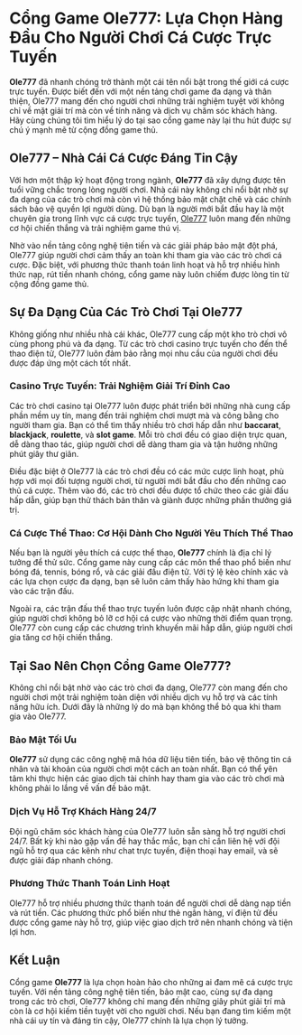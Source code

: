 <h1>Cổng Game Ole777: Lựa Chọn Hàng Đầu Cho Người Chơi Cá Cược Trực Tuyến</h1>

<p><strong>Ole777</strong> đã nhanh chóng trở thành một cái tên nổi bật trong thế giới cá cược trực tuyến. Được biết đến với một nền tảng chơi game đa dạng và thân thiện, Ole777 mang đến cho người chơi những trải nghiệm tuyệt vời không chỉ về mặt giải trí mà còn về tính năng và dịch vụ chăm sóc khách hàng. Hãy cùng chúng tôi tìm hiểu lý do tại sao cổng game này lại thu hút được sự chú ý mạnh mẽ từ cộng đồng game thủ.</p>

<h2>Ole777 &ndash; Nhà Cái Cá Cược Đáng Tin Cậy</h2>

<p>Với hơn một thập kỷ hoạt động trong ngành, <strong>Ole777</strong> đã xây dựng được tên tuổi vững chắc trong lòng người chơi. Nhà cái này không chỉ nổi bật nhờ sự đa dạng của các trò chơi mà còn vì hệ thống bảo mật chặt chẽ và các chính sách bảo vệ quyền lợi người dùng. Dù bạn là người mới bắt đầu hay là một chuyên gia trong lĩnh vực cá cược trực tuyến, <a href="https://oole777.org/">Ole777</a> luôn mang đến những cơ hội chiến thắng và trải nghiệm game thú vị.</p>

<p>Nhờ vào nền tảng công nghệ tiên tiến và các giải pháp bảo mật đột phá, Ole777 giúp người chơi cảm thấy an toàn khi tham gia vào các trò chơi cá cược. Đặc biệt, với phương thức thanh toán linh hoạt và hỗ trợ nhiều hình thức nạp, rút tiền nhanh chóng, cổng game này luôn chiếm được lòng tin từ cộng đồng game thủ.</p>

<h2>Sự Đa Dạng Của Các Trò Chơi Tại Ole777</h2>

<p>Không giống như nhiều nhà cái khác, Ole777 cung cấp một kho trò chơi vô cùng phong phú và đa dạng. Từ các trò chơi casino trực tuyến cho đến thể thao điện tử, Ole777 luôn đảm bảo rằng mọi nhu cầu của người chơi đều được đáp ứng một cách tốt nhất.</p>

<h3>Casino Trực Tuyến: Trải Nghiệm Giải Trí Đỉnh Cao</h3>

<p>Các trò chơi casino tại Ole777 luôn được phát triển bởi những nhà cung cấp phần mềm uy tín, mang đến trải nghiệm chơi mượt mà và công bằng cho người tham gia. Bạn có thể tìm thấy nhiều trò chơi hấp dẫn như <strong>baccarat</strong>, <strong>blackjack</strong>, <strong>roulette</strong>, và <strong>slot game</strong>. Mỗi trò chơi đều có giao diện trực quan, dễ dàng thao tác, giúp người chơi dễ dàng tham gia và tận hưởng những phút giây thư giãn.</p>

<p>Điều đặc biệt ở Ole777 là các trò chơi đều có các mức cược linh hoạt, phù hợp với mọi đối tượng người chơi, từ người mới bắt đầu cho đến những cao thủ cá cược. Thêm vào đó, các trò chơi đều được tổ chức theo các giải đấu hấp dẫn, giúp bạn thử thách bản thân và giành được những phần thưởng giá trị.</p>

<h3>Cá Cược Thể Thao: Cơ Hội Dành Cho Người Yêu Thích Thể Thao</h3>

<p>Nếu bạn là người yêu thích cá cược thể thao, <strong>Ole777</strong> chính là địa chỉ lý tưởng để thử sức. Cổng game này cung cấp các môn thể thao phổ biến như bóng đá, tennis, bóng rổ, và các giải đấu điện tử. Với tỷ lệ kèo chính xác và các lựa chọn cược đa dạng, bạn sẽ luôn cảm thấy hào hứng khi tham gia vào các trận đấu.</p>

<p>Ngoài ra, các trận đấu thể thao trực tuyến luôn được cập nhật nhanh chóng, giúp người chơi không bỏ lỡ cơ hội cá cược vào những thời điểm quan trọng. Ole777 còn cung cấp các chương trình khuyến mãi hấp dẫn, giúp người chơi gia tăng cơ hội chiến thắng.</p>

<h2>Tại Sao Nên Chọn Cổng Game Ole777?</h2>

<p>Không chỉ nổi bật nhờ vào các trò chơi đa dạng, Ole777 còn mang đến cho người chơi một trải nghiệm toàn diện với nhiều dịch vụ hỗ trợ và các tính năng hữu ích. Dưới đây là những lý do mà bạn không thể bỏ qua khi tham gia vào Ole777.</p>

<h3>Bảo Mật Tối Ưu</h3>

<p><strong>Ole777</strong> sử dụng các công nghệ mã hóa dữ liệu tiên tiến, bảo vệ thông tin cá nhân và tài khoản của người chơi một cách an toàn nhất. Bạn có thể yên tâm khi thực hiện các giao dịch tài chính hay tham gia vào các trò chơi mà không phải lo lắng về vấn đề bảo mật.</p>

<h3>Dịch Vụ Hỗ Trợ Khách Hàng 24/7</h3>

<p>Đội ngũ chăm sóc khách hàng của Ole777 luôn sẵn sàng hỗ trợ người chơi 24/7. Bất kỳ khi nào gặp vấn đề hay thắc mắc, bạn chỉ cần liên hệ với đội ngũ hỗ trợ qua các kênh như chat trực tuyến, điện thoại hay email, và sẽ được giải đáp nhanh chóng.</p>

<h3>Phương Thức Thanh Toán Linh Hoạt</h3>

<p>Ole777 hỗ trợ nhiều phương thức thanh toán để người chơi dễ dàng nạp tiền và rút tiền. Các phương thức phổ biến như thẻ ngân hàng, ví điện tử đều được cổng game này hỗ trợ, giúp việc giao dịch trở nên nhanh chóng và tiện lợi hơn.</p>

<h2>Kết Luận</h2>

<p>Cổng game <strong>Ole777</strong> là lựa chọn hoàn hảo cho những ai đam mê cá cược trực tuyến. Với nền tảng công nghệ tiên tiến, bảo mật cao, cùng sự đa dạng trong các trò chơi, Ole777 không chỉ mang đến những giây phút giải trí mà còn là cơ hội kiếm tiền tuyệt vời cho người chơi. Nếu bạn đang tìm kiếm một nhà cái uy tín và đáng tin cậy, Ole777 chính là lựa chọn lý tưởng.</p>

